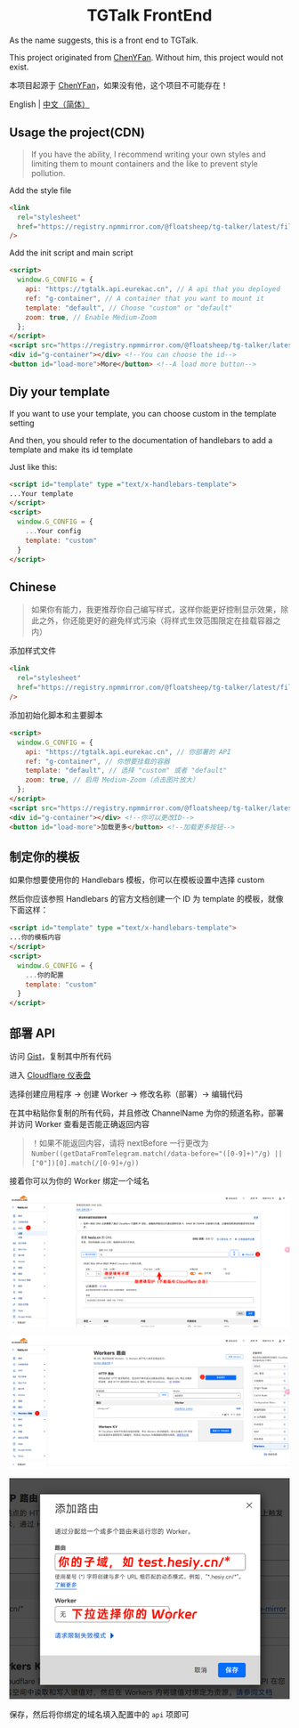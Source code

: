 <h1 align="center">TGTalk FrontEnd</h1>

As the name suggests, this is a front end to TGTalk.

This project originated from [ChenYFan](https://github.com/ChenYFan). Without him, this project would not exist.

本项目起源于 [ChenYFan](https://github.com/ChenYFan)，如果没有他，这个项目不可能存在！

English | [中文（简体）](#chinese)

## Usage the project(CDN)

> If you have the ability, I recommend writing your own styles and limiting them to mount containers and the like to prevent style pollution.

Add the style file

```html
<link
  rel="stylesheet"
  href="https://registry.npmmirror.com/@floatsheep/tg-talker/latest/files/dist/main.css"
/>
```

Add the init script and main script

```html
<script>
  window.G_CONFIG = {
    api: "https://tgtalk.api.eurekac.cn", // A api that you deployed
    ref: "g-container", // A container that you want to mount it
    template: "default", // Choose "custom" or "default"
    zoom: true, // Enable Medium-Zoom
  };
</script>
<script src="https://registry.npmmirror.com/@floatsheep/tg-talker/latest/files/dist/index.js"></script>
<div id="g-container"></div> <!--You can choose the id-->
<button id="load-more">More</button> <!--A load more button-->
```

## Diy your template

If you want to use your template, you can choose custom in the template setting

And then, you should refer to the documentation of handlebars to add a template and make its id template

Just like this:

```html
<script id="template" type ="text/x-handlebars-template">
...Your template
</script>
<script>
  window.G_CONFIG = {
    ...Your config
    template: "custom"
  }
</script>
```

## Chinese

> 如果你有能力，我更推荐你自己编写样式，这样你能更好控制显示效果，除此之外，你还能更好的避免样式污染（将样式生效范围限定在挂载容器之内）

添加样式文件

```html
<link
  rel="stylesheet"
  href="https://registry.npmmirror.com/@floatsheep/tg-talker/latest/files/dist/main.css"
/>
```

添加初始化脚本和主要脚本

```html
<script>
  window.G_CONFIG = {
    api: "https://tgtalk.api.eurekac.cn", // 你部署的 API
    ref: "g-container", // 你想要挂载的容器
    template: "default", // 选择 "custom" 或者 "default"
    zoom: true, // 启用 Medium-Zoom（点击图片放大）
  };
</script>
<script src="https://registry.npmmirror.com/@floatsheep/tg-talker/latest/files/dist/index.js"></script>
<div id="g-container"></div> <!--你可以更改ID-->
<button id="load-more">加载更多</button> <!--加载更多按钮-->
```

## 制定你的模板

如果你想要使用你的 Handlebars 模板，你可以在模板设置中选择 custom

然后你应该参照 Handlebars 的官方文档创建一个 ID 为 template 的模板，就像下面这样：

```html
<script id="template" type ="text/x-handlebars-template">
...你的模板内容
</script>
<script>
  window.G_CONFIG = {
    ...你的配置
    template: "custom"
  }
</script>
```

## 部署 API

访问 [Gist](https://gist.github.com/ChenYFan/4e88490212e3e08e06006cf31140cd3f)，复制其中所有代码

进入 [Cloudflare 仪表盘](https://dash.cloudflare.com)

选择创建应用程序 -> 创建 Worker -> 修改名称（部署）-> 编辑代码

在其中粘贴你复制的所有代码，并且修改 ChannelName 为你的频道名称，部署并访问 Worker 查看是否能正确返回内容

> ！如果不能返回内容，请将 nextBefore 一行更改为 `Number((getDataFromTelegram.match(/data-before="([0-9]+)"/g) || ["0"])[0].match(/[0-9]+/g))`

接着你可以为你的 Worker 绑定一个域名

![image-20240323203711238](./assets/image-20240323203711238.png)

![image-20240323203519290](./assets/image-20240323203519290.png)

![image-20240323203802170](./assets/image-20240323203802170.png)

保存，然后将你绑定的域名填入配置中的 `api` 项即可